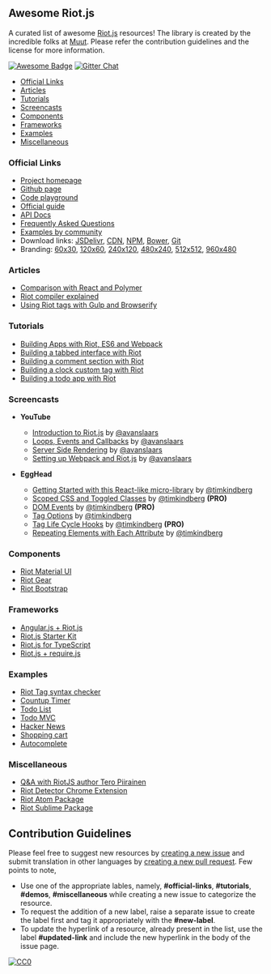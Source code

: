 ## **Awesome Riot.js**  
A curated list of awesome [Riot.js](http://riotjs.com/) resources! The library is created by the incredible folks at [Muut](https://muut.com/blog/technology/riot-2.0/). Please refer the contribution guidelines and the license for more information.

[![Awesome Badge](https://cdn.rawgit.com/sindresorhus/awesome/d7305f38d29fed78fa85652e3a63e154dd8e8829/media/badge.svg)](https://github.com/sindresorhus/awesome)
[![Gitter Chat](https://badges.gitter.im/sindresorhus/awesome.svg)](https://gitter.im/pankajparashar/awesome-riotjs)

  - [Official Links](#official-links)
  - [Articles](#articles)
  - [Tutorials](#tutorials)
  - [Screencasts](#screencasts)
  - [Components](#components)
  - [Frameworks](#frameworks)
  - [Examples](#examples)
  - [Miscellaneous](#miscellaneous)

### Official Links

  - [Project homepage](http://riotjs.com/)
  - [Github page](https://github.com/riot/riot)
  - [Code playground](http://riotjs.com/play/)
  - [Official guide](http://riotjs.com/guide/)
  - [API Docs](http://riotjs.com/api/)
  - [Frequently Asked Questions](http://riotjs.com/faq/)
  - [Examples by community](https://github.com/riot/examples)
  - Download links: [JSDelivr](http://www.jsdelivr.com/projects/riot), [CDN](https://cdnjs.com/libraries/riot), [NPM](https://www.npmjs.com/package/riot), [Bower](http://bower.io/search/?q=riot.js), [Git](https://github.com/riot/riot.git)
  - Branding: [60x30](http://riotjs.com/img/logo/riot60x.png), [120x60](http://riotjs.com/img/logo/riot120x.png), [240x120](http://riotjs.com/img/logo/riot240x.png), [480x240](http://riotjs.com/img/logo/riot480x.png), [512x512](http://riotjs.com/img/logo/square.png), [960x480](http://riotjs.com/img/logo/riot960x.png)
   
### Articles

  - [Comparison with React and Polymer](http://riotjs.com/compare/)
  - [Riot compiler explained](http://www.triplet.fi/blog/riot-compiler-explained/)
  - [Using Riot tags with Gulp and Browserify](http://www.triplet.fi/blog/adding_compiled_riot_tags_to_your_gulp_browserify_build/)

### Tutorials

  - [Building Apps with Riot, ES6 and Webpack](http://blog.srackham.com/posts/riot-es6-webpack-apps/)
  - [Building a tabbed interface with Riot](http://robertwpearce.com/blog/riotjs-example/)
  - [Building a comment section with Riot](https://juriansluiman.nl/article/154/the-react-tutorial-for-riot)
  - [Building a clock custom tag with Riot](https://juriansluiman.nl/article/154/the-react-tutorial-for-riot)
  - [Building a todo app with Riot](http://www.marcusoft.net/2015/12/riotjs-anatomy-of-a-tag.html)

### Screencasts

  - **YouTube**
    - [Introduction to Riot.js](https://www.youtube.com/watch?v=al87U6NgRTc) by [@avanslaars](https://github.com/avanslaars)
    - [Loops, Events and Callbacks](https://www.youtube.com/watch?v=T-ZV9dv93sw) by [@avanslaars](https://github.com/avanslaars)
    - [Server Side Rendering](https://www.youtube.com/watch?v=6ww1UXGJzcs) by [@avanslaars](https://github.com/avanslaars)
    - [Setting up Webpack and Riot.js](https://www.youtube.com/watch?v=UgdZbT-KPpY) by [@avanslaars](https://github.com/avanslaars)
  
  - **EggHead**
    - [Getting Started with this React-like micro-library](https://egghead.io/lessons/javascript-riot-js-getting-started) by [@timkindberg](https://github.com/timkindberg)
    - [Scoped CSS and Toggled Classes](https://egghead.io/lessons/javascript-riot-js-scoped-css-and-toggled-classes) by [@timkindberg](https://github.com/timkindberg) **(PRO)**
    - [DOM Events](https://egghead.io/lessons/javascript-riot-js-dom-events) by [@timkindberg](https://github.com/timkindberg) **(PRO)**
    - [Tag Options](https://egghead.io/lessons/javascript-riot-js-tag-options) by [@timkindberg](https://github.com/timkindberg)
    - [Tag Life Cycle Hooks](https://egghead.io/lessons/javascript-riot-js-tag-life-cycle-hooks) by [@timkindberg](https://github.com/timkindberg) **(PRO)**
    - [Repeating Elements with Each Attribute](https://egghead.io/lessons/javascript-riot-js-repeating-elements-with-each-attribute) by [@timkindberg](https://github.com/timkindberg)
  
### Components

  - [Riot Material UI](http://kysonic.github.io/riot-mui/)
  - [Riot Gear](https://riotgear.js.org/)
  - [Riot Bootstrap](http://cognitom.github.io/riot-bootstrap/)
  
### Frameworks

  - [Angular.js + Riot.js](https://github.com/lucasbrigida/angular-riot)
  - [Riot.js Starter Kit](https://github.com/wbkd/riotjs-startkit)
  - [Riot.js for TypeScript](https://github.com/nippur72/RiotTS)
  - [Riot.js + require.js](https://github.com/amenadiel/requirejs-riot)

### Examples

  - [Riot Tag syntax checker](http://cognitom.github.io/riot-checker/)
  - [Countup Timer](http://plnkr.co/edit/?p=preview)
  - [Todo List](http://plnkr.co/edit/?p=preview)
  - [Todo MVC](http://todomvc.com/examples/riotjs/)
  - [Hacker News](http://txchen.github.io/riot-hn/#news/1)
  - [Shopping cart](http://txchen.github.io/feplay/riot_flux/)
  - [Autocomplete](http://richardbondi.net/riot/)
  
### Miscellaneous

  - [Q&A with RiotJS author Tero Piirainen](http://www.triplet.fi/blog/q-and-a-with-riotjs-author-tero-piirainen/)
  - [Riot Detector Chrome Extension](https://chrome.google.com/webstore/detail/riot-detector/cnnmjeggdmicjojlnjghdgkdlijiobke)
  - [Riot Atom Package](https://atom.io/packages/riot)
  - [Riot Sublime Package](https://github.com/crisward/sublime-tag)

## Contribution Guidelines    
Please feel free to suggest new resources by [creating a new issue](https://github.com/pankajparashar/awesome-riotjs/issues) and submit translation in other languages by [creating a new pull request](https://github.com/pankajparashar/awesome-riotjs/pulls). Few points to note,

  - Use one of the appropriate lables, namely, **#official-links**, **#tutorials**, **#demos**, **#miscellaneous** while creating a new issue to categorize the resource.
  - To request the addition of a new label, raise a separate issue to create the label first and tag it appropriately with the **#new-label**.
  - To update the hyperlink of a resource, already present in the list, use the label **#updated-link** and include the new hyperlink in the body of the issue page.

[![CC0](https://i.creativecommons.org/p/zero/1.0/88x31.png)](https://creativecommons.org/publicdomain/zero/1.0/)
